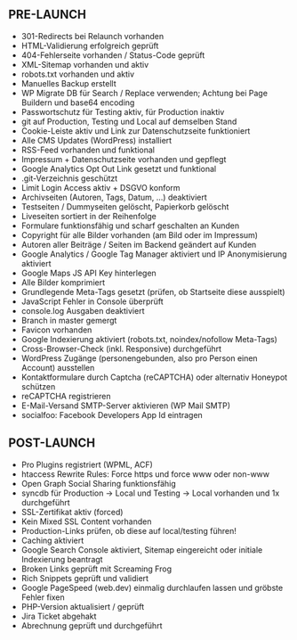 ## PRE-LAUNCH
- 301-Redirects bei Relaunch vorhanden
- HTML-Validierung erfolgreich geprüft
- 404-Fehlerseite vorhanden / Status-Code geprüft
- XML-Sitemap vorhanden und aktiv
- robots.txt vorhanden und aktiv
- Manuelles Backup erstellt
- WP Migrate DB für Search / Replace verwenden; Achtung bei Page Buildern und base64 encoding
- Passwortschutz für Testing aktiv, für Production inaktiv
- git auf Production, Testing und Local auf demselben Stand
- Cookie-Leiste aktiv und Link zur Datenschutzseite funktioniert
- Alle CMS Updates (WordPress) installiert
- RSS-Feed vorhanden und funktional
- Impressum + Datenschutzseite vorhanden und gepflegt
- Google Analytics Opt Out Link gesetzt und funktional
- .git-Verzeichnis geschützt
- Limit Login Access aktiv + DSGVO konform
- Archivseiten (Autoren, Tags, Datum, ...) deaktiviert
- Testseiten / Dummyseiten gelöscht, Papierkorb gelöscht
- Liveseiten sortiert in der Reihenfolge
- Formulare funktionsfähig und scharf geschalten an Kunden
- Copyright für alle Bilder vorhanden (am Bild oder im Impressum)
- Autoren aller Beiträge / Seiten im Backend geändert auf Kunden
- Google Analytics / Google Tag Manager aktiviert und IP Anonymisierung aktiviert
- Google Maps JS API Key hinterlegen
- Alle Bilder komprimiert
- Grundlegende Meta-Tags gesetzt (prüfen, ob Startseite diese ausspielt)
- JavaScript Fehler in Console überprüft
- console.log Ausgaben deaktiviert
- Branch in master gemergt
- Favicon vorhanden
- Google Indexierung aktiviert (robots.txt, noindex/nofollow Meta-Tags)
- Cross-Browser-Check (inkl. Responsive) durchgeführt
- WordPress Zugänge (personengebunden, also pro Person einen Account) ausstellen
- Kontaktformulare durch Captcha (reCAPTCHA) oder alternativ Honeypot schützen
- reCAPTCHA registrieren
- E-Mail-Versand SMTP-Server aktivieren (WP Mail SMTP)
- socialfoo: Facebook Developers App Id eintragen

## POST-LAUNCH
- Pro Plugins registriert (WPML, ACF)
- htaccess Rewrite Rules: Force https und force www oder non-www
- Open Graph Social Sharing funktionsfähig
- syncdb für Production -> Local und Testing -> Local vorhanden und 1x durchgeführt
- SSL-Zertifikat aktiv (forced)
- Kein Mixed SSL Content vorhanden
- Production-Links prüfen, ob diese auf local/testing führen!
- Caching aktiviert
- Google Search Console aktiviert, Sitemap eingereicht oder initiale Indexierung beantragt
- Broken Links geprüft mit Screaming Frog
- Rich Snippets geprüft und validiert
- Google PageSpeed (web.dev) einmalig durchlaufen lassen und gröbste Fehler fixen
- PHP-Version aktualisiert / geprüft
- Jira Ticket abgehakt
- Abrechnung geprüft und durchgeführt